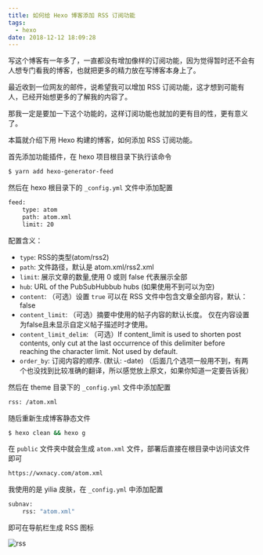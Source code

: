 ```yaml
---
title: 如何给 Hexo 博客添加 RSS 订阅功能
tags:
  - hexo
date: 2018-12-12 18:09:28
---
```



写这个博客有一年多了，一直都没有增加像样的订阅功能，因为觉得暂时还不会有人想专门看我的博客，也就把更多的精力放在写博客本身上了。

<!-- more --><!-- toc -->
最近收到一位网友的邮件，说希望我可以增加 RSS 订阅功能，这才想到可能有人，已经开始想更多的了解我的内容了。

那我一定是要加一下这个功能的，这样订阅功能也就加的更有目的性，更有意义了。

本篇就介绍下用 Hexo 构建的博客，如何添加 RSS 订阅功能。

首先添加功能插件，在 hexo 项目根目录下执行该命令

```bash
$ yarn add hexo-generator-feed
```

然后在 hexo 根目录下的 `_config.yml` 文件中添加配置

```bash
feed:
    type: atom
    path: atom.xml
    limit: 20
```

配置含义：
- `type`: RSS的类型(atom/rss2)
- `path`: 文件路径，默认是 atom.xml/rss2.xml
- `limit`: 展示文章的数量,使用 0 或则 false 代表展示全部
- `hub`: URL of the PubSubHubbub hubs (如果使用不到可以为空)
- `content`: （可选）设置 `true` 可以在 RSS 文件中包含文章全部内容，默认：false
- `content_limit`: （可选）摘要中使用的帖子内容的默认长度。 仅在内容设置为false且未显示自定义帖子描述时才使用。
- `content_limit_delim`: （可选）If content_limit is used to shorten post contents, only cut at the last occurrence of this delimiter before reaching the character limit. Not used by default.
- `order_by`: 订阅内容的顺序. (默认: -date)
（后面几个选项一般用不到，有两个也没找到比较准确的翻译，所以感觉放上原文，如果你知道一定要告诉我）

然后在 theme 目录下的 `_config.yml` 文件中添加配置

```bash
rss: /atom.xml
```

随后重新生成博客静态文件

```bash
$ hexo clean && hexo g
```

在 `public` 文件夹中就会生成 `atom.xml` 文件，部署后直接在根目录中访问该文件即可

```bash
https://wxnacy.com/atom.xml
```

我使用的是 yilia 皮肤，在 `_config.yml` 中添加配置

```bash
subnav:
    rss: "atom.xml"
```

即可在导航栏生成 RSS 图标

![rss](/images/rss.png)
